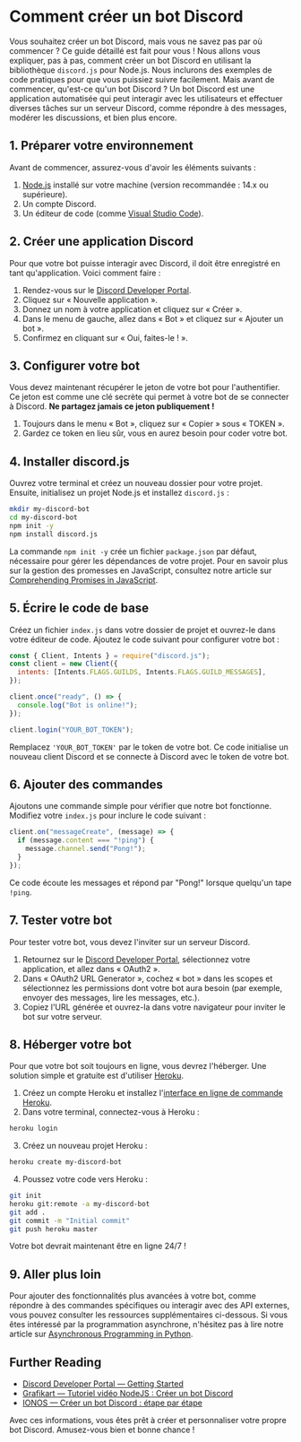 # Comment créer un bot Discord

Vous souhaitez créer un bot Discord, mais vous ne savez pas par où commencer ? Ce guide détaillé est fait pour vous ! Nous allons vous expliquer, pas à pas, comment créer un bot Discord en utilisant la bibliothèque `discord.js` pour Node.js. Nous inclurons des exemples de code pratiques pour que vous puissiez suivre facilement. Mais avant de commencer, qu'est-ce qu'un bot Discord ? Un bot Discord est une application automatisée qui peut interagir avec les utilisateurs et effectuer diverses tâches sur un serveur Discord, comme répondre à des messages, modérer les discussions, et bien plus encore.

## 1. Préparer votre environnement

Avant de commencer, assurez-vous d'avoir les éléments suivants :

1. [Node.js](https://nodejs.org/) installé sur votre machine (version recommandée : 14.x ou supérieure).
2. Un compte Discord.
3. Un éditeur de code (comme [Visual Studio Code](https://code.visualstudio.com/)).

## 2. Créer une application Discord

Pour que votre bot puisse interagir avec Discord, il doit être enregistré en tant qu'application. Voici comment faire :

1. Rendez-vous sur le [Discord Developer Portal](https://discord.com/developers/applications).
2. Cliquez sur « Nouvelle application ».
3. Donnez un nom à votre application et cliquez sur « Créer ».
4. Dans le menu de gauche, allez dans « Bot » et cliquez sur « Ajouter un bot ».
5. Confirmez en cliquant sur « Oui, faites-le ! ».

## 3. Configurer votre bot

Vous devez maintenant récupérer le jeton de votre bot pour l'authentifier. Ce jeton est comme une clé secrète qui permet à votre bot de se connecter à Discord. **Ne partagez jamais ce jeton publiquement !**

1. Toujours dans le menu « Bot », cliquez sur « Copier » sous « TOKEN ».
2. Gardez ce token en lieu sûr, vous en aurez besoin pour coder votre bot.

## 4. Installer discord.js

Ouvrez votre terminal et créez un nouveau dossier pour votre projet. Ensuite, initialisez un projet Node.js et installez `discord.js` :

```bash
mkdir my-discord-bot
cd my-discord-bot
npm init -y
npm install discord.js
```

La commande `npm init -y` crée un fichier `package.json` par défaut, nécessaire pour gérer les dépendances de votre projet. Pour en savoir plus sur la gestion des promesses en JavaScript, consultez notre article sur [Comprehending Promises in JavaScript](https://tim-tek.com/javascript-promises).

## 5. Écrire le code de base

Créez un fichier `index.js` dans votre dossier de projet et ouvrez-le dans votre éditeur de code. Ajoutez le code suivant pour configurer votre bot :

```javascript
const { Client, Intents } = require("discord.js");
const client = new Client({
  intents: [Intents.FLAGS.GUILDS, Intents.FLAGS.GUILD_MESSAGES],
});

client.once("ready", () => {
  console.log("Bot is online!");
});

client.login("YOUR_BOT_TOKEN");
```

Remplacez `'YOUR_BOT_TOKEN'` par le token de votre bot. Ce code initialise un nouveau client Discord et se connecte à Discord avec le token de votre bot.

## 6. Ajouter des commandes

Ajoutons une commande simple pour vérifier que notre bot fonctionne. Modifiez votre `index.js` pour inclure le code suivant :

```javascript
client.on("messageCreate", (message) => {
  if (message.content === "!ping") {
    message.channel.send("Pong!");
  }
});
```

Ce code écoute les messages et répond par "Pong!" lorsque quelqu'un tape `!ping`.

## 7. Tester votre bot

Pour tester votre bot, vous devez l'inviter sur un serveur Discord.

1. Retournez sur le [Discord Developer Portal](https://discord.com/developers/applications), sélectionnez votre application, et allez dans « OAuth2 ».
2. Dans « OAuth2 URL Generator », cochez « bot » dans les scopes et sélectionnez les permissions dont votre bot aura besoin (par exemple, envoyer des messages, lire les messages, etc.).
3. Copiez l'URL générée et ouvrez-la dans votre navigateur pour inviter le bot sur votre serveur.

## 8. Héberger votre bot

Pour que votre bot soit toujours en ligne, vous devrez l'héberger. Une solution simple et gratuite est d'utiliser [Heroku](https://dashboard.heroku.com/).

1. Créez un compte Heroku et installez l'[interface en ligne de commande Heroku](https://devcenter.heroku.com/articles/heroku-cli).
2. Dans votre terminal, connectez-vous à Heroku :

```bash
heroku login
```

3. Créez un nouveau projet Heroku :

```bash
heroku create my-discord-bot
```

4. Poussez votre code vers Heroku :

```bash
git init
heroku git:remote -a my-discord-bot
git add .
git commit -m "Initial commit"
git push heroku master
```

Votre bot devrait maintenant être en ligne 24/7 !

## 9. Aller plus loin

Pour ajouter des fonctionnalités plus avancées à votre bot, comme répondre à des commandes spécifiques ou interagir avec des API externes, vous pouvez consulter les ressources supplémentaires ci-dessous. Si vous êtes intéressé par la programmation asynchrone, n'hésitez pas à lire notre article sur [Asynchronous Programming in Python](https://tim-tek.com/async-python).

## Further Reading

- [Discord Developer Portal — Getting Started](https://discord.com/developers/docs/quick-start/getting-started)
- [Grafikart — Tutoriel vidéo NodeJS : Créer un bot Discord](https://grafikart.fr/tutoriels/bot-discordjs-892)
- [IONOS — Créer un bot Discord : étape par étape](https://www.ionos.fr/digitalguide/serveur/know-how/creer-un-bot-discord/)

Avec ces informations, vous êtes prêt à créer et personnaliser votre propre bot Discord. Amusez-vous bien et bonne chance !

